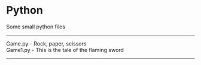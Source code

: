 # Python
Some small python files

---------------------------------------------------------

 Game.py - Rock, paper, scissors
<br>Game1.py - This is the tale of the flaming sword

---------------------------------------------------------
